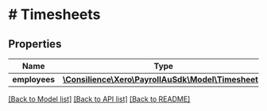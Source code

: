 # # Timesheets

## Properties

Name | Type | Description | Notes
------------ | ------------- | ------------- | -------------
**employees** | [**\Consilience\Xero\PayrollAuSdk\Model\Timesheet[]**](Timesheet.md) |  | [optional] 

[[Back to Model list]](../../README.md#documentation-for-models) [[Back to API list]](../../README.md#documentation-for-api-endpoints) [[Back to README]](../../README.md)


